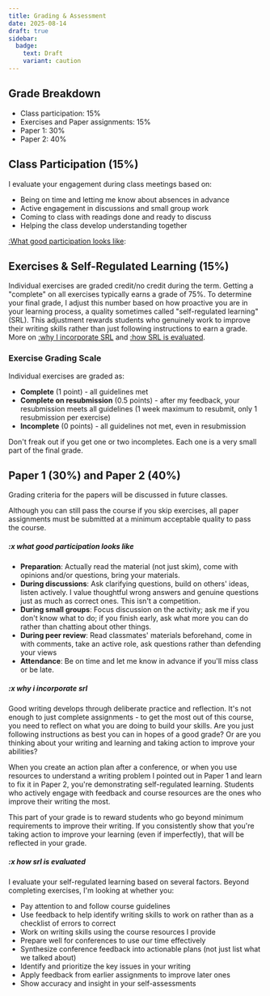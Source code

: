 ```yaml
---
title: Grading & Assessment
date: 2025-08-14
draft: true
sidebar:
  badge:
    text: Draft
    variant: caution
---
```


## Grade Breakdown

- Class participation: 15%
- Exercises and Paper assignments: 15%
- Paper 1: 30%
- Paper 2: 40%

## Class Participation (15%)

I evaluate your engagement during class meetings based on:

- Being on time and letting me know about absences in advance
- Active engagement in discussions and small group work
- Coming to class with readings done and ready to discuss
- Helping the class develop understanding together

[:What good participation looks like](#x-what-good-participation-looks-like):

## Exercises & Self-Regulated Learning (15%)

Individual exercises are graded credit/no credit during the term. Getting a "complete" on all exercises typically earns a grade of 75%. To determine your final grade, I adjust this number based on how proactive you are in your learning process, a quality sometimes called "self-regulated learning" (SRL). This adjustment rewards students who genuinely work to improve their writing skills rather than just following instructions to earn a grade. More on [:why I incorporate SRL](#x-why-i-incorporate-srl) and [:how SRL is evaluated](#x-how-srl-is-evaluated).

### Exercise Grading Scale

Individual exercises are graded as:

- **Complete** (1 point) - all guidelines met
- **Complete on resubmission** (0.5 points) - after my feedback, your resubmission meets all guidelines (1 week maximum to resubmit, only 1 resubmission per exercise)
- **Incomplete** (0 points) - all guidelines not met, even in resubmission

Don't freak out if you get one or two incompletes. Each one is a very small part of the final grade.

## Paper 1 (30%) and Paper 2 (40%)

Grading criteria for the papers will be discussed in future classes.

Although you can still pass the course if you skip exercises, all paper assignments must be submitted at a minimum acceptable quality to pass the course.

##### :x what good participation looks like

- **Preparation**: Actually read the material (not just skim), come with opinions and/or questions, bring your materials.
- **During discussions**: Ask clarifying questions, build on others' ideas, listen actively. I value thoughtful wrong answers and genuine questions just as much as correct ones. This isn't a competition.
- **During small groups**: Focus discussion on the activity; ask me if you don't know what to do; if you finish early, ask what more you can do rather than chatting about other things.
- **During peer review**: Read classmates' materials beforehand, come in with comments, take an active role, ask questions rather than defending your views
- **Attendance**: Be on time and let me know in advance if you'll miss class or be late.

##### :x why i incorporate srl

Good writing develops through deliberate practice and reflection. It's not enough to just complete assignments - to get the most out of this course, you need to reflect on what you are doing to build your skills. Are you just following instructions as best you can in hopes of a good grade? Or are you thinking about your writing and learning and taking action to improve your abilities?

When you create an action plan after a conference, or when you use resources to understand a writing problem I pointed out in Paper 1 and learn to fix it in Paper 2, you're demonstrating self-regulated learning. Students who actively engage with feedback and course resources are the ones who improve their writing the most.

This part of your grade is to reward students who go beyond minimum requirements to improve their writing. If you consistently show that you're taking action to improve your learning (even if imperfectly), that will be reflected in your grade.

##### :x how srl is evaluated

I evaluate your self-regulated learning based on several factors. Beyond completing exercises, I'm looking at whether you:

- Pay attention to and follow course guidelines
- Use feedback to help identify writing skills to work on rather than as a checklist of errors to correct
- Work on writing skills using the course resources I provide
- Prepare well for conferences to use our time effectively
- Synthesize conference feedback into actionable plans (not just list what we talked about)
- Identify and prioritize the key issues in your writing
- Apply feedback from earlier assignments to improve later ones
- Show accuracy and insight in your self-assessments
